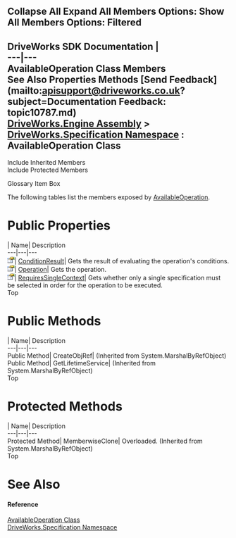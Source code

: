 Collapse All Expand All Members Options: Show All  Members Options: Filtered   
---  
DriveWorks SDK Documentation  |   
---|---  
AvailableOperation Class Members   
See Also Properties Methods [Send Feedback](mailto:apisupport@driveworks.co.uk?subject=Documentation Feedback: topic10787.md)  
[DriveWorks.Engine Assembly](topic2156.md) > [DriveWorks.Specification Namespace](topic10764.md) : AvailableOperation Class  
---  
  
Include Inherited Members    
Include Protected Members  


Glossary Item Box

The following tables list the members exposed by [AvailableOperation](topic10787.md).

# Public Properties

| Name| Description  
---|---|---  
![Public Property](dotnetimages/publicProperty.gif)| [ConditionResult](topic10793.md)| Gets the result of evaluating the operation's conditions.   
![Public Property](dotnetimages/publicProperty.gif)| [Operation](topic10794.md)| Gets the operation.   
![Public Property](dotnetimages/publicProperty.gif)| [RequiresSingleContext](topic10795.md)| Gets whether only a single specification must be selected in order for the operation to be executed.   
Top

# Public Methods

| Name| Description  
---|---|---  
Public Method| CreateObjRef|  (Inherited from System.MarshalByRefObject)  
Public Method| GetLifetimeService|  (Inherited from System.MarshalByRefObject)  
Top

# Protected Methods

| Name| Description  
---|---|---  
Protected Method| MemberwiseClone| Overloaded. (Inherited from System.MarshalByRefObject)  
Top

# See Also

#### Reference

[AvailableOperation Class](topic10787.md)   
[DriveWorks.Specification Namespace](topic10764.md)


